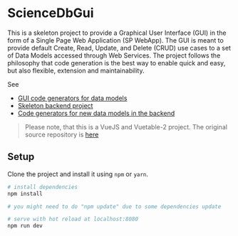 # ScienceDbGui

This is a skeleton project to provide a Graphical User Interface (GUI) in the form of a Single Page Web Application (SP WebApp). The GUI is meant to provide default Create, Read, Update, and Delete (CRUD) use cases to a set of Data Models accessed through Web Services. The project follows the philosophy that code generation is the best way to enable quick and easy, but also flexible, extension and maintainability.

See 
* [GUI code generators for data models](https://github.com/asishallab/admin_gui_gen)
* [Skeleton backend project](https://github.com/asishallab/ScienceDbBackend)
* [Code generators for new data models in the backend](https://github.com/asishallab/express_route_gen_js)

> Please note, that this is a VueJS and Vuetable-2 project. The original source repository is [here](https://github.com/ratiw/vuetable-2-tutorial)

## Setup

Clone the project and install it using `npm` or `yarn`.

``` bash
# install dependencies
npm install

# you might need to do "npm update" due to some dependencies update

# serve with hot reload at localhost:8080
npm run dev

```
